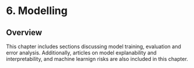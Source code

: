 # 6. Modelling

## Overview

This chapter includes sections discussing model training, evaluation and error analysis. Additionally, articles on model explanability and interpretability, and machine learnign risks are also included in this chapter.